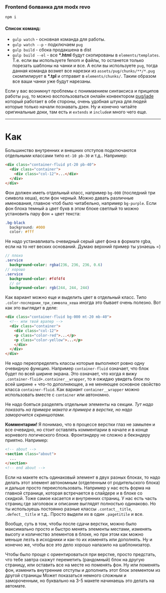 ### Frontend болванка для modx revo
```sh
npm i
```

#### Список команд:
 - `gulp watch` - основная команда для работы.
  - `gulp watch --p` - подключаем `pug`
 - `gulp build` - сбока продакшена в dist
 - `gulp build --el` - все **\*.html** будут скопированы в `elements/templates`. Т.е. если вы используете fenom и файлы, то останется только порезать шаблоны на чанки и все. А если вы используете `pug`, тогда данная команда возмет все нарезки из `assets/pug/chunks/**/*.pug` скомпилирует в **\*.tpl** и отправит в `elements/chunks/`. Таким образом все ваши чанки уже будут нарезаны.

Если у вас возникнут проблемы с понимаением синтаксиса и приципов работы `pug`, то можно воспользоваться онлайн конвектором [pug/jade] который работает в обе стороны, очень удобная штука для людей которые только начали познавать дзен. Ну и конечно читайте оригинальные доки, там есть и `extends` и `include`и много чего еще.

[pug/jade]: <http://html2jade.org/>


---
# Как
Большинство внутренних и внешних отступов подключаются отдельными классами типо `mt-10 pb-30` и т.д..
Например:
```html
<div class="container-fluid pt-20 pb-40">
  <div class="container">
    <div class="col-12">...</div>
  </div>
</div>
```
Фон должен иметь отдельный класс, например `bg-000` (последний три символа хеша), если фон черный. Можно давать различные именования, главное чтоб было читабельно, например `bg-purple`. Если фон блока темный а цвет букв в этом блоке светлый то можно установить пару фон + цвет текста:
```css
.bg-black
  background: #000
  color: #fff
```
Не надо устанавливать очевидный серый цвет фона в формате rgba, если на то нет веских оснований. Думаю верхний пример ты узнаешь =)
```sass
// плохо
.service
  background-color: rgba(236, 236, 236, 0.6)
// хорошо
.service
  background-color: #f4f4f4
  // or
  background-color: rgb(244, 244, 244)
```
Как вариант можно еще и выделить цвет в отдельный класс. Типо `.color-последнии_три_символа_хеша` иногда это бывает очень полезно.
Вот как это выглядит в деле:
```html
<div class="container-fluid bg-000 mt-20 mb-40">
  <!-- или твой врапер -->
  <div class="container">
    <div class="col-12">
    <p class="color-red">...</p>
    <p class="color-yellow">...</p>
    </div>
  </div>
</div>
```
Не надо переопределять классы которые выполняют ровно одну очевидную функцию. Например `container-fluid` означает, что блок будет по всей ширине экрана. Это означает, что когда я вижу `.container-fluid+.container__wrapper`, то я ожидаю увидеть блок по всей ширине + что-то дополняющее, а не меняющее основное свойство класса `container-fluid`. Как вариант `container__wrapper` можно использовать вместе с `container` или автономно.

Не надо бояться разделять отдельные элементы на секции.
*Тут надо показать на примере макета и примере в верстке, но надо заморочится скриншотами.*

**Комментарии!** Я понимаю, что в процессе верстки глаз не замылен и все очевидно, но стоит оставлять комментарии в начале и в конце корневого логического блока. Фронтэндеру не сложно а бекэндеру приятно. Например:
```html
<!-- about -->
<section class="about">
  ...
</section>
<!-- end about -->
```

Если на макете есть одинаковый элемент в двух разных блоках, то надо делать этот элемент автономным (отделенным от родительского блока) и дальше просто переиспользовать. Например у нас есть форма на главной странице, которая встречается в слайдере и в блоке со скидкой.
Тоже самое касается и внутренних страниц. У нас есть часть страниц где заголовок и описание выглядят полностью одинаково. Но ты используешь постоянно разные классы `.contact__title`, `.defect__title` и т.д.. Просто выдели их в один `.pagetitile` и все.

Вообще, суть в том, чтобы после сдачи верстки, можно было максимально просто и быстро менять элементы местами, изменять высоту и количество элементов в блоке, но при этом как можно меньше лезть в исходники и как-то их изменять или дополнять. Ну и конечно же, чтобы все это дело хорошо налазило на шаблонизатор.

Чтобы было проще с ориентироваться при верстке, просто предстать, что тебе завтра скажут переметить (рандомный) блок на другую страницу, или оставить все на месте но поменять фон. Ну или поменять фон, изменить внутренние отступы и дополнить этот блок элементом из другой страницы
Может показаться немного сложным и замороченным, но буквально на 3-5 макете начинаешь это делать на автомате.

